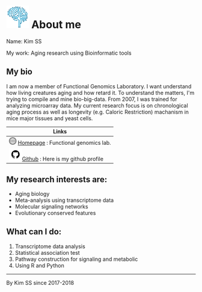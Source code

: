 # [<img src="img/favicon.png" width="60px" />](http://kisudsoe.github.io) About me

Name:     Kim SS

My work:   Aging research using Bioinformatic tools



## My bio

I am now a member of Functional Genomics Laboratory. I want understand how living creatures aging and how retard it. To understand the matters, I'm trying to compile and mine bio-big-data. From 2007, I was trained for analyzing microarray data. My current research focus is on chronological aging process as well as longevity (e.g. Caloric Restriction) machanism in mice major tissues and yeast cells.

| Links                                                        |
| ------------------------------------------------------------ |
| <img src="/img/url-icon.png" height=20px/>  [Homepage](http://ckaging.korea.ac.kr) : Functional genomics lab. |
| <img src="img/github-icon.png" height=35px/>[Github](https://github.com/kisudsoe) : Here is my github profile |



## My research interests are:

- Aging biology
- Meta-analysis using transcriptome data
- Molecular signaling networks
- Evolutionary conserved features



## What can I do:

1. Transcriptome data analysis
2. Statistical association test
3. Pathway construction for signaling and metabolic
4. Using R and Python

---

By Kim SS since 2017-2018